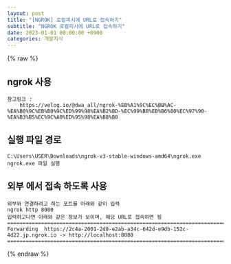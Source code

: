 ```yaml
---
layout: post
title: "[NGROK] 로컬피시에 URL로 접속하기"
subtitle: "NGROK 로컬피시에 URL로 접속하기"
date: 2023-01-01 00:00:00 +0900
categories: 개발지식
---
```

{% raw %}
## ngrok 사용  
	참고링크 :  
		https://velog.io/@dwa_all/ngrok-%EB%A1%9C%EC%BB%AC-%EA%B0%9C%EB%B0%9C%ED%99%98%EA%B2%BD-%EC%99%B8%EB%B6%80%EC%97%90-%EA%B3%B5%EC%9C%A0%ED%95%98%EA%B8%B0  
  
## 실행 파일 경로  
	C:\Users\USER\Downloads\ngrok-v3-stable-windows-amd64\ngrok.exe  
	ngrok.exe 파일 실행  
  
## 외부 에서 접속 하도록 사용  
  
	외부와 연결하려고 하는 포트를 아래와 같이 입력  
	ngrok http 8080  
	입력하고나면 아래와 같은 정보가 보이며, 해당 URL로 접속하면 됨  
	=================================================================================================================  
	Forwarding  https://2c4a-2001-2d8-e2ab-a34c-642d-e9db-152c-4d22.jp.ngrok.io -> http://localhost:8080  
	=================================================================================================================  

{% endraw %}
